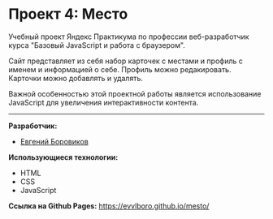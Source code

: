 # **Проект 4: Место**
Учебный проект Яндекс Практикума по профессии веб-разработчик курса "Базовый JavaScript и работа с браузером".

Сайт представляет из себя набор карточек с местами и профиль с именем и информацией о себе. Профиль можно редакировать. Карточки можно добавлять и удалять.

Важной особенностью этой проектной работы является использование JavaScript для увеличения интерактивности контента.

-----
**Разработчик:**
* [Евгений Боровиков](https://github.com/evvlboro)

**Использующиеся технологии:**
* HTML
* CSS
* JavaScript


**Ссылка на Github Pages:** https://evvlboro.github.io/mesto/
